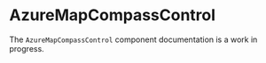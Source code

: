 # AzureMapCompassControl

The `AzureMapCompassControl` component documentation is a work in progress.
